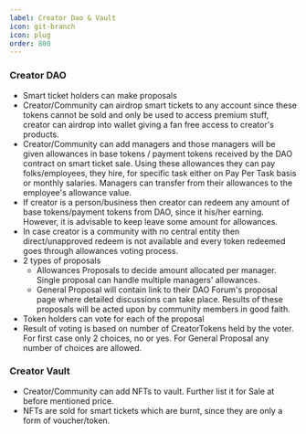 ```yaml
---
label: Creator Dao & Vault
icon: git-branch
icon: plug
order: 800
---
```

 
### Creator DAO
  - Smart ticket holders can make proposals 
  - Creator/Community can airdrop smart tickets to any account since these tokens cannot be sold and only be used to access premium stuff, creator can airdrop into wallet giving a fan free access to creator's products.
  - Creator/Community can add managers and those managers will be given allowances in base tokens / payment tokens received by the DAO contract on smart ticket sale. Using these allowances they can pay folks/employees, they hire, for specific task either on Pay Per Task basis or monthly salaries. Managers can transfer from their allowances to the employee's allowance value. 
  - If creator is a person/business then creator can redeem any amount of base tokens/payment tokens from DAO, since it his/her earning. However, it is advisable to keep leave some amount for allowances. 
  - In case creator is a community with no central entity then direct/unapproved redeem is not available and every token redeemed goes through allowances voting process.
  - 2 types of proposals 
    - Allowances Proposals to decide amount allocated per manager. Single proposal can handle multiple managers' allowances.
    - General Proposal will contain link to their DAO Forum's proposal page where detailed discussions can take place. Results of these proposals will be acted upon by community members in good faith.
  - Token holders can vote for each of the proposal
  - Result of voting is based on number of CreatorTokens held by the voter. For first case only 2 choices, no or yes. For General Proposal any number of choices are allowed.   
### Creator Vault
  - Creator/Community can add NFTs to vault. Further list it for Sale at before mentioned price.
  - NFTs are sold for smart tickets which are burnt, since they are only a form of voucher/token.